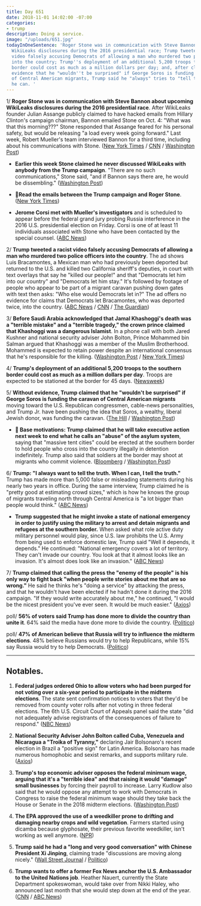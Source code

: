 ```yaml
---
title: Day 651
date: 2018-11-01 14:02:00 -07:00
categories:
- trump
description: Doing a service.
image: "/uploads/651.jpg"
todayInOneSentence: 'Roger Stone was in communication with Steve Bannon about upcoming
  WikiLeaks disclosures during the 2016 presidential race; Trump tweeted a racist
  video falsely accusing Democrats of allowing a man who murdered two police officers
  into the country; Trump''s deployment of an additional 5,200 troops to the southern
  border could cost as much as a million dollars per day; and, after claiming without
  evidence that he "wouldn''t be surprised" if George Soros is funding the caravan
  of Central American migrants, Trump said he "always" tries to "tell the truth" – when
  he can. '
---
```


1/ **Roger Stone was in communication with Steve Bannon about upcoming WikiLeaks disclosures during the 2016 presidential race**. After WikiLeaks founder Julian Assange publicly claimed to have hacked emails from Hillary Clinton's campaign chairman, Bannon emailed Stone on Oct. 4: "What was that this morning???" Stone responded that Assange feared for his personal safety, but would be releasing "a load every week going forward." Last week, Robert Mueller's team interviewed Bannon for a third time, including about his communications with Stone. ([New York Times](https://www.nytimes.com/2018/11/01/us/politics/roger-stone-trump-campaign-mueller-wikileaks.html) / [CNN](https://www.cnn.com/2018/11/01/politics/roger-stone-steve-bannon-emails-wikileaks/index.html) / [Washington Post](https://www.washingtonpost.com/politics/in-email-to-trumps-campaign-strategist-roger-stone-implied-he-knew-of-wikileakss-plans/2018/11/01/2d5d1938-de01-11e8-b732-3c72cbf131f2_story.html))

* **Earlier this week Stone claimed he never discussed WikiLeaks with anybody from the Trump campaign**. "There are no such communications," Stone said, "and if Bannon says there are, he would be dissembling." ([Washington Post](https://www.washingtonpost.com/politics/2018/11/01/roger-stones-story-just-changed-russia-again/))

* 📖**Read the emails between the Trump campaign and Roger Stone**. ([New York Times](https://www.nytimes.com/2018/11/01/us/politics/wikileaks-roger-stone-trump.html))

* **Jerome Corsi met with Mueller's investigators** and is scheduled to appear before the federal grand jury probing Russia interference in the 2016 U.S. presidential election on Friday. Corsi is one of at least 11 individuals associated with Stone who have been contacted by the special counsel. ([ABC News](https://abcnews.go.com/Politics/conspiracy-theorist-key-figure-mueller-builds-case/story?id=58886291))

2/ **Trump tweeted a racist video falsely accusing Democrats of allowing a man who murdered two police officers into the country**. The ad shows Luis Bracamontes, a Mexican man who had previously been deported but returned to the U.S. and killed two California sheriff's deputies, in court with text overlays that say he "killed our people!" and that "Democrats let him into our country" and "Democrats let him stay." It's followed by footage of people who appear to be part of a migrant caravan pushing down gates with text then asks: "Who else would Democrats let in?" The ad offers no evidence for claims that Democrats let Bracamontes, who was deported twice, into the country. ([ABC News](https://abcnews.go.com/US/trump-ad-mexican-cop-killer-blatant-racist-fear/story?id=58897185) / [CNN](https://www.cnn.com/2018/10/31/politics/donald-trump-immigration-paul-ryan-midterms/index.html) / [The Guardian](https://www.theguardian.com/us-news/live/2018/nov/01/donald-trump-latest-election-video-racist-midterms?page=with:block-5bdaf7bfe4b02dafd12eee99#block-5bdaf7bfe4b02dafd12eee99))

3/ **Before Saudi Arabia acknowledged that Jamal Khashoggi's death was a "terrible mistake" and a "terrible tragedy," the crown prince claimed that Khashoggi was a dangerous Islamist**. In a phone call with both Jared Kushner and national security adviser John Bolton, Prince Mohammed bin Salman argued that Khashoggi was a member of the Muslim Brotherhood. Mohammed is expected to retain power despite an international consensus that he's responsible for the killing. ([Washington Post](https://www.washingtonpost.com/world/national-security/saudi-crown-prince-described-slain-journalist-as-a-dangerous-islamist-in-call-with-white-house/2018/11/01/b4513e05-2d8e-4533-9cc8-2cabf8bb2d0a_story.html) / [New York Times](https://www.nytimes.com/2018/11/01/world/middleeast/with-saudi-prince-holding-on-to-power-us-seen-standing-by-him.html))

4/ **Trump's deployment of an additional 5,200 troops to the southern border could cost as much as a million dollars per day**. Troops are expected to be stationed at the border for 45 days. ([Newsweek](https://www.newsweek.com/trump-administration-migrant-caravan-border-troops-1194215))

5/ **Without evidence, Trump claimed that he "wouldn't be surprised" if George Soros is funding the caravan of Central American migrants** moving toward the U.S. Republican congressmen, cable-news personalities, and Trump Jr. have been pushing the idea that Soros, a wealthy, liberal Jewish donor, was funding the caravan. ([The Hill](https://thehill.com/homenews/administration/414171-trump-i-wouldnt-be-surprised-if-soros-were-paying-for-migrant-caravan) / [Washington Post](https://www.washingtonpost.com/politics/2018/10/29/how-trumps-conservative-media-helped-mainstream-conspiracy-theory-now-tied-tragedy/?utm_term=.4287b199a748))

* **🎉 Base motivations: Trump claimed that he will take executive action next week to end what he calls an "abuse" of the asylum system**, saying that "massive tent cities" could be erected at the southern border to hold people who cross into the country illegally in detention indefinitely. Trump also said that soldiers at the border may shoot at migrants who commit violence. ([Bloomberg](https://www.bloomberg.com/news/articles/2018-11-01/trump-is-said-to-plan-immigration-remarks-in-campaign-final-days) / [Washington Post](https://www.washingtonpost.com/politics/trump-says-he-is-finalizing-plan-to-end-abuse-of-us-asylum-system-vowing-massive-tent-cities-to-hold-migrants/2018/11/01/90fb6252-ddec-11e8-b732-3c72cbf131f2_story.html))

6/ **Trump: "I always want to tell the truth. When I can, I tell the truth."** Trump has made more than 5,000 false or misleading statements during his nearly two years in office. During the same interview, Trump claimed he is "pretty good at estimating crowd sizes," which is how he knows the group of migrants traveling north through Central America is "a lot bigger than people would think." ([ABC News](https://abcnews.go.com/Politics/wall-people-trump-defends-military-presence-border/story?id=58878290))

* **Trump suggested that he might invoke a state of national emergency in order to justify using the military to arrest and detain migrants and refugees at the southern border.** When asked what role active duty military personnel would play, since U.S. law prohibits the U.S. Army from being used to enforce domestic law, Trump said "Well it depends, it depends." He continued: "National emergency covers a lot of territory. They can't invade our country. You look at that it almost looks like an invasion. It's almost does look like an invasion." ([ABC News](https://abcnews.go.com/Politics/transcript-president-trumps-interview-abc-news-correspondent-jonathan/story?id=58894593))

7/ **Trump claimed that calling the press the "enemy of the people" is his only way to fight back "when people write stories about me that are so wrong."** He said he thinks he's "doing a service" by attacking the press, and that he wouldn't have been elected if he hadn't done it during the 2016 campaign. "If they would write accurately about me," he continued, "I would be the nicest president you've ever seen. It would be much easier." ([Axios](https://www.axios.com/trump-axios-hbo-media-enemy-of-the-people-441ae349-3670-4f7d-b5d5-04d339a15f68.html))

poll/ **56% of voters said Trump has done more to divide the country than unite it**. 64% said the media have done more to divide the country. ([Politico](https://www.politico.com/story/2018/11/01/poll-more-voters-say-media-divide-country-than-trump-952209))

poll/ **47% of American believe that Russia will try to influence the midterm elections**. 48% believe Russians would try to help Republicans, while 15% say Russia would try to help Democrats. ([Politico](https://www.politico.com/story/2018/11/01/poll-russia-midterms-2018-hack-907038))

---

## Notables.

1. **Federal judges ordered Ohio to allow voters who had been purged for not voting over a six-year period to participate in the midterm elections**. The state sent confirmation notices to voters that they'd be removed from county voter rolls after not voting in three federal elections. The 6th U.S. Circuit Court of Appeals panel said the state "did not adequately advise registrants of the consequences of failure to respond." ([NBC News](https://www.nbcnews.com/politics/politics-news/federal-judges-order-ohio-allow-purged-voters-back-n929526))

2. **National Security Adviser John Bolton called Cuba, Venezuela and Nicaragua a "Troika of Tyranny,"** declaring Jair Bolsonaro's recent election in Brazil a "positive sign" for Latin America. Bolsonaro has made numerous homophobic and sexist remarks, and supports military rule. ([Axios](https://www.axios.com/john-bolton-latin-america-speech-bolsonaro-troika-c7d41d0c-f0c7-4bb9-b19a-9ac0b693ca0e.html))

3. **Trump's top economic adviser opposes the federal minimum wage, arguing that it's a "terrible idea" and that raising it would "damage" small businesses** by forcing their payroll to increase. Larry Kudlow also said that he would oppose any attempt to work with Democrats in Congress to raise the federal minimum wage should they take back the House or Senate in the 2018 midterm elections. ([Washington Post](https://www.washingtonpost.com/business/2018/11/01/president-trumps-top-economic-adviser-calls-federal-minimum-wage-terrible-idea/))

4. **The EPA approved the use of a weedkiller prone to drifting and damaging nearby crops and wild vegetation**. Farmers started using dicamba because glyphosate, their previous favorite weedkiller, isn't working as well anymore. ([NPR](https://www.npr.org/sections/thesalt/2018/11/01/662918255/the-epa-says-farmers-can-keep-using-weedkiller-blamed-for-vast-crop-damage))

5. **Trump said he had a "long and very good conversation" with Chinese President Xi Jinping**, claiming trade "discussions are moving along nicely." ([Wall Street Journal](https://www.wsj.com/articles/trump-signals-progress-on-trade-after-phone-call-with-chinese-president-xi-1541083811) / [Politico](https://www.politico.com/story/2018/11/01/trump-china-trade-955069))

6. **Trump wants to offer a former Fox News anchor the U.S. Ambassador to the United Nations job**. Heather Nauert, currently the State Department spokeswoman, would take over from Nikki Haley, who announced last month that she would step down at the end of the year. ([CNN](https://www.cnn.com/2018/11/01/politics/nauert-trump-un-ambassador/index.html) / [ABC News](https://abcnews.go.com/Politics/trump-offers-heather-nauert-role-us-ambassador-united/story?id=58903903))